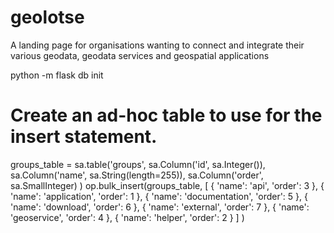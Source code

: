 # geolotse

A landing page for organisations wanting to connect and integrate their various geodata, geodata services and geospatial applications

python -m flask db init

# Create an ad-hoc table to use for the insert statement.
groups_table = sa.table('groups',
sa.Column('id', sa.Integer()),
sa.Column('name', sa.String(length=255)),
sa.Column('order', sa.SmallInteger)
)
op.bulk_insert(groups_table, [
    { 'name': 'api', 'order': 3 },
    { 'name': 'application', 'order': 1 },
    { 'name': 'documentation', 'order': 5 },
    { 'name': 'download', 'order': 6 },
    { 'name': 'external', 'order': 7 },
    { 'name': 'geoservice', 'order': 4 },
    { 'name': 'helper', 'order': 2 }
  ]
)
